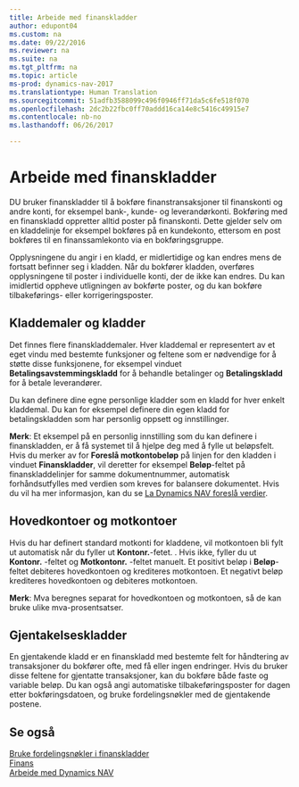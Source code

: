 ```yaml
---
title: Arbeide med finanskladder
author: edupont04
ms.custom: na
ms.date: 09/22/2016
ms.reviewer: na
ms.suite: na
ms.tgt_pltfrm: na
ms.topic: article
ms-prod: dynamics-nav-2017
ms.translationtype: Human Translation
ms.sourcegitcommit: 51adfb3588099c496f0946ff71da5c6fe518f070
ms.openlocfilehash: 2dc2b22fbc0ff70addd16ca14e8c5416c49915e7
ms.contentlocale: nb-no
ms.lasthandoff: 06/26/2017

---
```


# <a name="work-with-general-journals"></a>Arbeide med finanskladder
DU bruker finanskladder til å bokføre finanstransaksjoner til finanskonti og andre konti, for eksempel bank-, kunde- og leverandørkonti. Bokføring med en finanskladd oppretter alltid poster på finanskonti. Dette gjelder selv om en kladdelinje for eksempel bokføres på en kundekonto, ettersom en post bokføres til en finanssamlekonto via en bokføringsgruppe.

Opplysningene du angir i en kladd, er midlertidige og kan endres mens de fortsatt befinner seg i kladden. Når du bokfører kladden, overføres opplysningene til poster i individuelle konti, der de ikke kan endres. Du kan imidlertid oppheve utligningen av bokførte poster, og du kan bokføre tilbakeførings- eller korrigeringsposter.

## <a name="journal-templates-and-batches"></a>Kladdemaler og kladder
Det finnes flere finanskladdemaler. Hver kladdemal er representert av et eget vindu med bestemte funksjoner og feltene som er nødvendige for å støtte disse funksjonene, for eksempel vinduet **Betalingsavstemmingskladd** for å behandle betalinger og **Betalingskladd** for å betale leverandører.

Du kan definere dine egne personlige kladder som en kladd for hver enkelt kladdemal. Du kan for eksempel definere din egen kladd for betalingskladden som har personlig oppsett og innstillinger.

**Merk**: Et eksempel på en personlig innstilling som du kan definere i finanskladden, er å få systemet til å hjelpe deg med å fylle ut beløpsfelt. Hvis du merker av for **Foreslå motkontobeløp** på linjen for den kladden i vinduet **Finanskladder**, vil deretter for eksempel **Beløp**-feltet på finanskladdelinjer for samme dokumentnummer, automatisk forhåndsutfylles med verdien som kreves for balansere dokumentet. Hvis du vil ha mer informasjon, kan du se [La Dynamics NAV foreslå verdier](ui-let-system-suggest-values.md).

## <a name="main-accounts-and-balancing-accounts"></a>Hovedkontoer og motkontoer
Hvis du har definert standard motkonti for kladdene, vil motkontoen bli fylt ut automatisk når du fyller ut **Kontonr.**-fetet. . Hvis ikke, fyller du ut **Kontonr.** -feltet og **Motkontonr.** -feltet manuelt. Et positivt beløp i **Beløp**-feltet debiteres hovedkontoen og krediteres motkontoen. Et negativt beløp krediteres hovedkontoen og debiteres motkontoen.

**Merk**: Mva beregnes separat for hovedkontoen og motkontoen, så de kan bruke ulike mva-prosentsatser.

## <a name="recurring-journals"></a>Gjentakelseskladder
En gjentakende kladd er en finanskladd med bestemte felt for håndtering av transaksjoner du bokfører ofte, med få eller ingen endringer. Hvis du bruker disse feltene for gjentatte transaksjoner, kan du bokføre både faste og variable beløp. Du kan også angi automatiske tilbakeføringsposter for dagen etter bokføringsdatoen, og bruke fordelingsnøkler med de gjentakende postene.

## <a name="see-also"></a>Se også
[Bruke fordelingsnøkler i finanskladder](ui-how-use-allocation-keys-general-journals.md)  
[Finans](finance-setup.md)  
[Arbeide med Dynamics NAV](ui-work-product.md)

